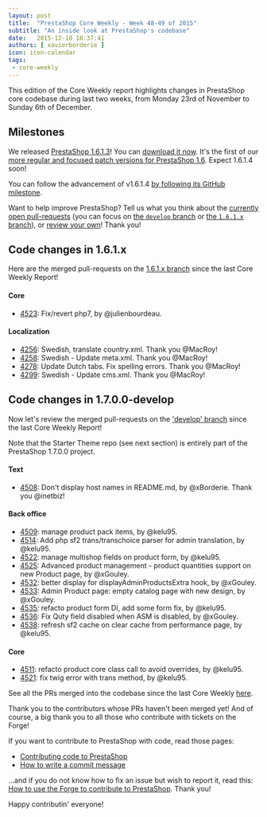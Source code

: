 ```yaml
---
layout: post
title:  "PrestaShop Core Weekly - Week 48-49 of 2015"
subtitle: "An inside look at PrestaShop's codebase"
date:   2015-12-10 18:37:41
authors: [ xavierborderie ]
icon: icon-calendar
tags:
 - core-weekly
---
```


This edition of the Core Weekly report highlights changes in PrestaShop core codebase during last two weeks, from Monday 23rd of November to Sunday 6th of December.


## Milestones

We released [PrestaShop 1.6.1.3](http://build.prestashop.com/news/prestashop-1613-maintenance-release/)! You can [download it now](https://www.prestashop.com/en/download).
It's the first of our [more regular and focused patch versions for PrestaShop 1.6](http://build.prestashop.com/news/more-focused-patch-versions/). Expect 1.6.1.4 soon!

You can follow the advancement of v1.6.1.4 [by following its GitHub milestone](https://github.com/PrestaShop/PrestaShop/milestones/1.6.1.4).

Want to help improve PrestaShop? Tell us what you think about the [currently open pull-requests](https://github.com/PrestaShop/PrestaShop/pulls) (you can focus on [the `develop` branch](https://github.com/PrestaShop/PrestaShop/pulls?utf8=%E2%9C%93&q=is%3Apr+is%3Aopen+base%3Adevelop) or [the `1.6.1.x` branch]()), or [review your own](http://build.prestashop.com/news/review-your-pull-requests/)! Thank you!


## Code changes in 1.6.1.x

Here are the merged pull-requests on the [1.6.1.x branch](https://github.com/PrestaShop/PrestaShop/tree/1.6.1.x) since the last Core Weekly Report!

 
#### Core
 
 * [4523](https://github.com/PrestaShop/PrestaShop/pull/4523): Fix/revert php7, by @julienbourdeau.
 
#### Localization

 * [4256](https://github.com/PrestaShop/PrestaShop/pull/4256): Swedish, translate country.xml. Thank you @MacRoy!
 * [4258](https://github.com/PrestaShop/PrestaShop/pull/4258): Swedish - Update meta.xml. Thank you @MacRoy!
 * [4278](https://github.com/PrestaShop/PrestaShop/pull/4278): Update Dutch tabs. Fix spelling errors. Thank you @MacRoy!
 * [4299](https://github.com/PrestaShop/PrestaShop/pull/4299): Swedish - Update cms.xml. Thank you @MacRoy!


## Code changes in 1.7.0.0-develop

Now let's review the merged pull-requests on the ['develop' branch](https://github.com/PrestaShop/PrestaShop/tree/develop) since the last Core Weekly Report!

Note that the Starter Theme repo (see next section) is entirely part of the PrestaShop 1.7.0.0 project.


#### Text
 
 * [4508](https://github.com/PrestaShop/PrestaShop/pull/4508): Don't display host names in README.md, by @xBorderie. Thank you @inetbiz!
 
 
#### Back office

 * [4509](https://github.com/PrestaShop/PrestaShop/pull/4509): manage product pack items, by @kelu95.
 * [4514](https://github.com/PrestaShop/PrestaShop/pull/4514): Add php sf2 trans/transchoice parser for admin translation, by @kelu95.
 * [4522](https://github.com/PrestaShop/PrestaShop/pull/4522): manage multishop fields on product form, by @kelu95.
 * [4525](https://github.com/PrestaShop/PrestaShop/pull/4525): Advanced product management - product quantities support on new Product page, by @xGouley.
 * [4532](https://github.com/PrestaShop/PrestaShop/pull/4532): better display for displayAdminProductsExtra hook, by @xGouley.
 * [4533](https://github.com/PrestaShop/PrestaShop/pull/4533): Admin Product page: empty catalog page with new design, by @xGouley.
 * [4535](https://github.com/PrestaShop/PrestaShop/pull/4535): refacto product form DI, add some form fix, by @kelu95.
 * [4536](https://github.com/PrestaShop/PrestaShop/pull/4536): Fix Quty field disabled when ASM is disabled, by @xGouley.
 * [4538](https://github.com/PrestaShop/PrestaShop/pull/4538): refresh sf2 cache on clear cache from performance page, by @kelu95.


#### Core

 * [4511](https://github.com/PrestaShop/PrestaShop/pull/4511): refacto product core class call to avoid overrides, by @kelu95.
 * [4521](https://github.com/PrestaShop/PrestaShop/pull/4521): fix twig error with trans method, by @kelu95.
 
See all the PRs merged into the codebase since the last Core Weekly [here](https://github.com/PrestaShop/PrestaShop/pulls?utf8=%E2%9C%93&q=is%3Apr+merged%3A2015-11-23..2015-12-06+is%3Aclosed+).

Thank you to the contributors whose PRs haven't been merged yet! And of course, a big thank you to all those who contribute with tickets on the Forge!

If you want to contribute to PrestaShop with code, read those pages:

 * [Contributing code to PrestaShop](http://doc.prestashop.com/display/PS16/Contributing+code+to+PrestaShop)
 * [How to write a commit message](http://doc.prestashop.com/display/PS16/How+to+write+a+commit+message)

...and if you do not know how to fix an issue but wish to report it, read this: [How to use the Forge to contribute to PrestaShop](http://doc.prestashop.com/display/PS16/How+to+use+the+Forge+to+contribute+to+PrestaShop). Thank you!

Happy contributin' everyone!
